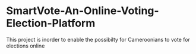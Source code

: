 # SmartVote-An-Online-Voting-Election-Platform
This project is inorder to enable the possibilty for Cameroonians to vote for elections online 
